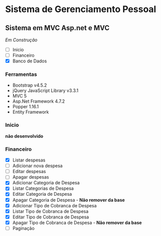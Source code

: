 # Sistema de Gerenciamento Pessoal
## Sistema em MVC Asp.net e MVC
*Em Construção*
- [ ] Inicio
- [ ] Financeiro
- [x] Banco de Dados

### Ferramentas
- Bootstrap v4.5.2
- jQuery JavaScript Library v3.3.1
- MVC 5
- Asp.Net Framework 4.7.2
- Popper 1.16.1
- Entity Framework

### Inicio
**não desenvolvido**

### Financeiro
- [x] Listar despesas 
- [ ] Adicionar nova despesa
- [ ] Editar despesas
- [ ] Apagar despesas
- [x] Adicionar Categoria de Despesa
- [x] Listar Categorias de Despesa
- [x] Editar Categoria de Despesa
- [x] Apagar Categoria de Despesa - **Não remover da base**
- [x] Adicionar Tipo de Cobranca de Despesa
- [x] Listar Tipo de Cobranca de Despesa
- [x] Editar Tipo de Cobranca de Despesa
- [x] Apagar Tipo de Cobranca de Despesa - **Não remover da base**
- [ ] Paginação